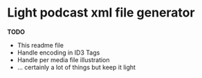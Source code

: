 # Light podcast xml file generator

**TODO**
- This readme file
- Handle encoding in ID3 Tags
- Handle per media file illustration
- ... certainly a lot of things but keep it light
